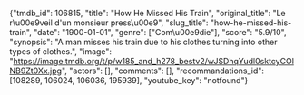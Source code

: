 {"tmdb_id": 106815, "title": "How He Missed His Train", "original_title": "Le r\u00e9veil d'un monsieur press\u00e9", "slug_title": "how-he-missed-his-train", "date": "1900-01-01", "genre": ["Com\u00e9die"], "score": "5.9/10", "synopsis": "A man misses his train due to his clothes turning into other types of clothes.", "image": "https://image.tmdb.org/t/p/w185_and_h278_bestv2/wJSDhqYudl0sktcyCOlNB9Zt0Xx.jpg", "actors": [], "comments": [], "recommandations_id": [108289, 106024, 106036, 195939], "youtube_key": "notfound"}
